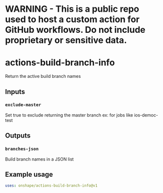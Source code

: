 # **WARNING - This is a public repo used to host a custom action for GitHub workflows. Do not include proprietary or sensitive data.**

# actions-build-branch-info
Return the active build branch names

## Inputs

### `exclude-master`

Set true to exclude returning the master branch ex: for jobs like ios-democ-test

## Outputs

### `branches-json`

Build branch names in a JSON list

## Example usage

```yaml
uses: onshape/actions-build-branch-info@v1
```

